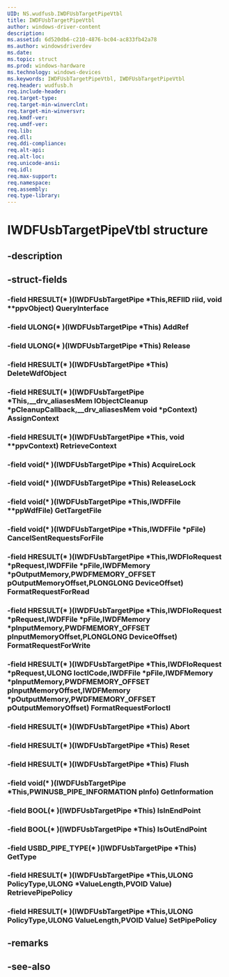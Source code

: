 ```yaml
---
UID: NS.wudfusb.IWDFUsbTargetPipeVtbl
title: IWDFUsbTargetPipeVtbl
author: windows-driver-content
description: 
ms.assetid: 6d520db6-c210-4876-bc04-ac833fb42a78
ms.author: windowsdriverdev
ms.date: 
ms.topic: struct
ms.prod: windows-hardware
ms.technology: windows-devices
ms.keywords: IWDFUsbTargetPipeVtbl, IWDFUsbTargetPipeVtbl
req.header: wudfusb.h
req.include-header:
req.target-type:
req.target-min-winverclnt:
req.target-min-winversvr:
req.kmdf-ver:
req.umdf-ver:
req.lib:
req.dll:
req.ddi-compliance:
req.alt-api:
req.alt-loc:
req.unicode-ansi:
req.idl:
req.max-support:
req.namespace:
req.assembly:
req.type-library:
---
```


# IWDFUsbTargetPipeVtbl structure

## -description



## -struct-fields

### -field HRESULT(* )(IWDFUsbTargetPipe *This,REFIID riid, void **ppvObject) QueryInterface			
 	
### -field ULONG(* )(IWDFUsbTargetPipe *This) AddRef			
 	
### -field ULONG(* )(IWDFUsbTargetPipe *This) Release			
 	
### -field HRESULT(* )(IWDFUsbTargetPipe *This) DeleteWdfObject			
 	
### -field HRESULT(* )(IWDFUsbTargetPipe *This,__drv_aliasesMem IObjectCleanup *pCleanupCallback,__drv_aliasesMem void *pContext) AssignContext			
 	
### -field HRESULT(* )(IWDFUsbTargetPipe *This, void **ppvContext) RetrieveContext			
 	
### -field void(* )(IWDFUsbTargetPipe *This) AcquireLock			
 	
### -field void(* )(IWDFUsbTargetPipe *This) ReleaseLock			
 	
### -field void(* )(IWDFUsbTargetPipe *This,IWDFFile **ppWdfFile) GetTargetFile			
 	
### -field void(* )(IWDFUsbTargetPipe *This,IWDFFile *pFile) CancelSentRequestsForFile			
 	
### -field HRESULT(* )(IWDFUsbTargetPipe *This,IWDFIoRequest *pRequest,IWDFFile *pFile,IWDFMemory *pOutputMemory,PWDFMEMORY_OFFSET pOutputMemoryOffset,PLONGLONG DeviceOffset) FormatRequestForRead			
 	
### -field HRESULT(* )(IWDFUsbTargetPipe *This,IWDFIoRequest *pRequest,IWDFFile *pFile,IWDFMemory *pInputMemory,PWDFMEMORY_OFFSET pInputMemoryOffset,PLONGLONG DeviceOffset) FormatRequestForWrite			
 	
### -field HRESULT(* )(IWDFUsbTargetPipe *This,IWDFIoRequest *pRequest,ULONG IoctlCode,IWDFFile *pFile,IWDFMemory *pInputMemory,PWDFMEMORY_OFFSET pInputMemoryOffset,IWDFMemory *pOutputMemory,PWDFMEMORY_OFFSET pOutputMemoryOffset) FormatRequestForIoctl			
 	
### -field HRESULT(* )(IWDFUsbTargetPipe *This) Abort			
 	
### -field HRESULT(* )(IWDFUsbTargetPipe *This) Reset			
 	
### -field HRESULT(* )(IWDFUsbTargetPipe *This) Flush			
 	
### -field void(* )(IWDFUsbTargetPipe *This,PWINUSB_PIPE_INFORMATION pInfo) GetInformation			
 	
### -field BOOL(* )(IWDFUsbTargetPipe *This) IsInEndPoint			
 	
### -field BOOL(* )(IWDFUsbTargetPipe *This) IsOutEndPoint			
 	
### -field USBD_PIPE_TYPE(* )(IWDFUsbTargetPipe *This) GetType			
 	
### -field HRESULT(* )(IWDFUsbTargetPipe *This,ULONG PolicyType,ULONG *ValueLength,PVOID Value) RetrievePipePolicy			
 	
### -field HRESULT(* )(IWDFUsbTargetPipe *This,ULONG PolicyType,ULONG ValueLength,PVOID Value) SetPipePolicy			
 	
## -remarks

## -see-also